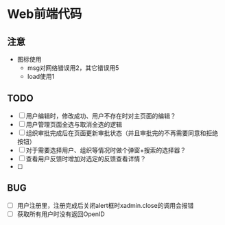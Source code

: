 # Web前端代码



## 注意

- 图标使用
  - msg对网络错误用2，其它错误用5
  - load使用1



## TODO

- [ ] 用户编辑时，修改成功、用户不存在时对主页面的编辑？
- [ ] 用户管理页面全选与取消全选的逻辑
- [ ] 组织审批完成后在页面更新审批状态（并且审批完的不再需要同意和拒绝按钮）
- [ ] 对于需要选择用户、组织等情况时做个弹窗+搜索的选择器？
- [ ] 查看用户反馈时增加对选定的反馈查看详情？
- [ ] 



## BUG

- [ ] 用户注册里，注册完成后关闭alert框时xadmin.close的调用会报错
- [ ] 获取所有用户时没有返回OpenID